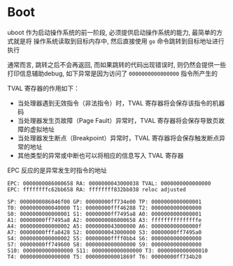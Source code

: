 # Boot

uboot 作为启动操作系统的前一阶段, 必须提供启动操作系统的能力, 最简单的方式就是将 操作系统读取到目标内存中, 然后直接使用 `go` 命令跳转到目标地址进行执行

通常而言, 跳转之后不会再返回, 而如果跳转的代码出现错误时, 则仍然会提供一些打印信息辅助debug, 如下异常是因为访问了 `0000000000000000` 指令所产生的

TVAL 寄存器的作用如下：
- 当处理器遇到无效指令（非法指令）时，TVAL 寄存器将会保存该指令的机器码
- 当处理器发生页故障（Page Fault）异常时，TVAL 寄存器将会保存导致页故障的虚拟地址
- 当处理器发生断点（Breakpoint）异常时，TVAL 寄存器将会保存触发断点异常的地址
- 其他类型的异常或中断也可以将相应的信息写入 TVAL 寄存器

EPC 反应的是异常发生时指令的地址

```
EPC: 0000000086000658 RA: 0000000043000038 TVAL: 0000000000000000
EPC: ffffffffc62bb658 RA: ffffffff832bb038 reloc adjusted

SP: 0000000086046f00 GP: 00000000ff734e00 TP: 0000000000000001
T0: 0000000000040000 T1: 00000000fff46288 T2: 0000000000000000
S0: 0000000000000001 S1: 00000000ff7495a8 A0: 0000000000000001
A1: 00000000ff7495a8 A2: 0000000086000658 A3: fffffffffffffffe
A4: 0000000000000002 A5: 0000000043000000 A6: 000000000000000f
A7: 00000000fffa8428 S2: 0000000043000000 S3: 00000000ff7495a0
S4: 0000000000000002 S5: 00000000ffff0bb4 S6: 0000000000000000
S7: 00000000ff749600 S8: 0000000000000000 S9: 0000000000000000
S10: 0000000000000000 S11: 0000000000000000 T3: 0000000000000010
T4: 0000000000000000 T5: 000000000001869f T6: 00000000ff734b20
```